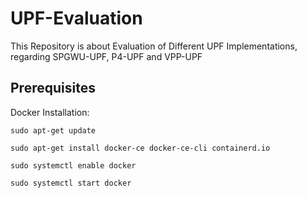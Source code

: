 # UPF-Evaluation
This Repository is about Evaluation of Different UPF Implementations, regarding SPGWU-UPF, P4-UPF and VPP-UPF


## Prerequisites

Docker Installation: 

```
sudo apt-get update
```

```
sudo apt-get install docker-ce docker-ce-cli containerd.io
```

```
sudo systemctl enable docker
```

```
sudo systemctl start docker
```
